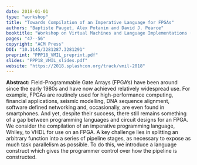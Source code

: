 ```yaml
---
date: 2018-01-01
type: "workshop"
title: "Towards Compilation of an Imperative Language for FPGAs"
authors: "Baptiste Pauget, Alex Potanin and David J. Pearce"
booktitle: "Workshop on Virtual Machines and Language Implementations (VMIL)"
pages: "47--56"
copyright: "ACM Press"
DOI: "10.1145/3281287.3281291"
preprint: "PPP18_VMIL_preprint.pdf"
slides: "PPP18_VMIL_slides.pdf"
website: "https://2018.splashcon.org/track/vmil-2018"
---
```


**Abstract:** Field-Programmable Gate Arrays (FPGA’s) have been around since the early 1980s and have now achieved relatively widespread use. For example, FPGAs are routinely used for high-performance computing, financial applications, seismic modelling, DNA sequence alignment, software defined networking and, occasionally, are even found in smartphones. And yet, despite their success, there still remains something of a gap between programming languages and circuit designs for an FPGA. We consider the compilation of an imperative programming language, Whiley, to VHDL for use on an FPGA. A key challenge lies in splitting an arbitrary function into a series of pipeline stages, as necessary to expose as much task parallelism as possible. To do this, we introduce a language construct which gives the programmer control over how the pipeline is constructed.

